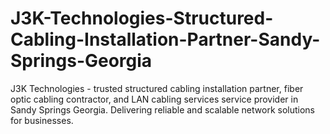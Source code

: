 # J3K-Technologies-Structured-Cabling-Installation-Partner-Sandy-Springs-Georgia
J3K Technologies - trusted structured cabling installation partner, fiber optic cabling contractor, and LAN cabling services service provider in Sandy Springs Georgia. Delivering reliable and scalable network solutions for businesses.
